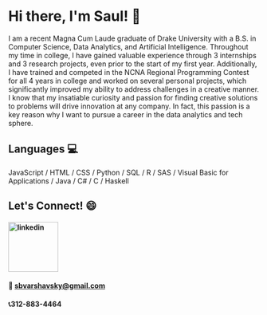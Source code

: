 # Hi there, I'm Saul! 👋

I am a recent Magna Cum Laude graduate of Drake University with a B.S. in Computer Science, Data Analytics, and Artificial Intelligence. Throughout my time in college, I have gained valuable experience through 3 internships and 3 research projects, even prior to the start of my first year. Additionally, I have trained and competed in the NCNA Regional Programming Contest for all 4 years in college and worked on several personal projects, which significantly improved my ability to address challenges in a creative manner. I know that my insatiable curiosity and passion for finding creative solutions to problems will drive innovation at any company. In fact, this passion is a key reason why I want to pursue a career in the data analytics and tech sphere.

## Languages 💻
JavaScript / HTML / CSS / Python / SQL / R / SAS / Visual Basic for Applications / Java / C# / C / Haskell

## Let's Connect! 😄
#### [<img src='https://logosmarcas.net/wp-content/uploads/2020/04/Linkedin-Logo.png' alt='linkedin' height='100'>](https://www.linkedin.com/in/saul-v-117a28105/)
#### 📧 sbvarshavsky@gmail.com
#### 📞312-883-4464
